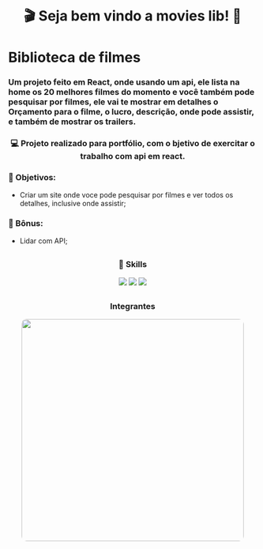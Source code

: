 


# <div align="center">🎬 Seja bem vindo a movies lib! 🎥</div>

# Biblioteca de filmes #

### Um projeto feito em React, onde usando um api, ele lista na home os 20 melhores filmes do momento e você também pode pesquisar por filmes, ele vai te mostrar em detalhes o Orçamento para o filme, o lucro, descrição, onde pode assistir, e também de mostrar os trailers. ###


### <div align="center">💻 Projeto realizado para portfólio, com o bjetivo de exercitar o trabalho com api em react.</div>

### 📌 Objetivos:
- Criar um site onde voce pode pesquisar por filmes e ver todos os detalhes, inclusive onde assistir;

### 🎁 Bônus:
 - Lidar com API;
 
##
### <div align="center">🚀 Skills</div>
<div align="center">
  <img src="https://img.shields.io/badge/HTML5-E34F26?style=for-the-badge&logo=html5&logoColor=white">
  <img src="https://img.shields.io/badge/CSS3-1572B6?style=for-the-badge&logo=css3&logoColor=white">
  <img src="https://img.shields.io/badge/react-323330?style=for-the-badge&logo=react&logoColor=F7DF1E">
</div>


##
### <div align="center">Integrantes</div>
<div align="center">
 
 <img src="https://undertakehigh.com.br/teste/wp-content/uploads/2024/05/card-vitor.png" width="450px" style="border-radius: 10px;"></img>
 
</div>


